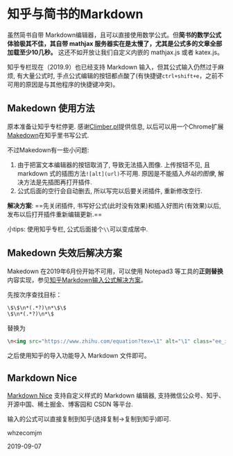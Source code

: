 # 知乎与简书的Markdown

虽然简书自带 Markdown编辑器，且可以直接使用数学公式。但**简书的数学公式体验极其不佳，其自带 mathjax 服务器实在是太慢了，尤其是公式多的文章全部加载至少10几秒。** 这还不如开放让我们自定义内嵌的 mathjax.js 或者 katex.js。

知乎专栏现在（2019.9）也已经支持 Markdown 输入，但其公式输入仍然过于麻烦, 有大量公式时, 手点公式编辑的按钮都点酸了(有快捷键`ctrl+shift+e`，之前不可用的原因是与其他程序的快捷键冲突)。



## Makedown 使用方法

原本准备让知乎专栏停更. 感谢[Climber.pI](http://www.zhihu.com/people/climberpi)提供信息, 以后可以用一个Chrome扩展[Makedown](https://zhuanlan.zhihu.com/p/27184043)在知乎里书写公式. 

不过Makedown有一些小问题:

1. 由于把富文本编辑器的按钮取消了, 导致无法插入图像. 上传按钮不见, 且 markdown 式的插图方法`![alt](url)`不可用. 原因是不能插入*外站的图像*, 解决方法是先插图再打开插件.
2. 公式后面的空行会自动删去, 所以写完以后要关闭插件, 重新修改空行.

**解决方案**: ==先关闭插件, 书写好公式(此时没有效果)和插入好图片(有效果)以后, 发布以后打开插件重新编辑更新.==

小tips: 使用知乎专栏, 公式后面接个`\\`可以变成居中. 



## Makedown 失效后解决方案

Makedown 在2019年6月份开始不可用，可以使用 Notepad3 等工具的**正则替换**内容实现，参见[知乎Markdown输入公式解决方案](https://zhuanlan.zhihu.com/p/69142198)。

先按次序查找目标：

```html
\$\$\n*(.*?)\n*\$\$
\$\n*(.*?)\n*\$
```

替换为

```html
\n<img src="https://www.zhihu.com/equation?tex=\1" alt="\1" class="ee_img tr_noresize" eeimg="1">\n
```

之后使用知乎的导入功能导入 Markdown 文件即可。



## Markdown Nice

[Markdown Nice](https://mdnice.com/) 支持自定义样式的 Markdown 编辑器, 支持微信公众号、知乎、开源中国、稀土掘金、博客园和 CSDN 等平台.

输入的公式可以直接复制到知乎(选择复制->复制到知乎)即可.



whzecomjm 

2019-09-07

